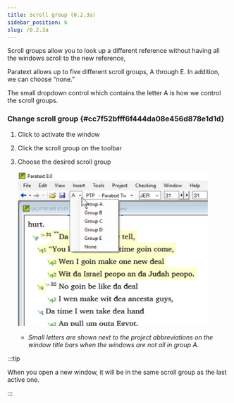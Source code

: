 ```yaml
---
title: Scroll group (0.2.3a)
sidebar_position: 6
slug: /0.2.3a
---
```




Scroll groups allow you to look up a different reference without having all the windows scroll to the new reference,


Paratext allows up to five different scroll groups, A through E. In addition, we can choose “none.”


The small dropdown control which contains the letter A is how we control the scroll groups.


### Change scroll group {#cc7f52bfff6f444da08e456d878e1d1d}

1. Click to activate the window
1. Click the scroll group on the toolbar
1. Choose the desired scroll group

	![](./241100385.png)

	- _Small letters are shown next to the project abbreviations on the window title bars when the windows are not all in group A_.

:::tip

When you open a new window, it will be in the same scroll group as the last active one.

:::



